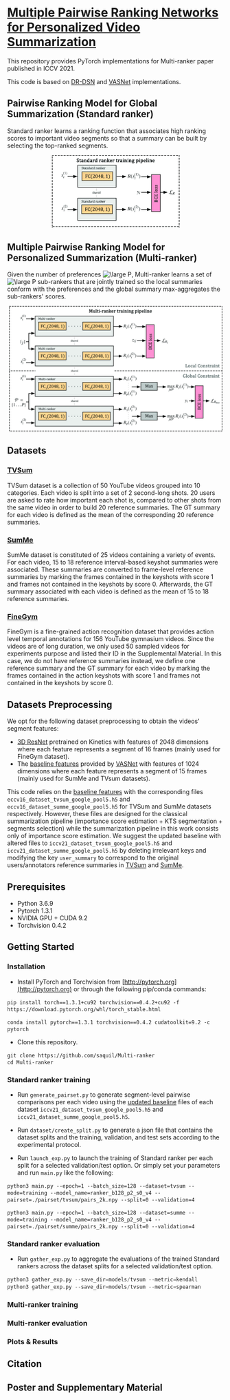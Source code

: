 # [Multiple Pairwise Ranking Networks for Personalized Video Summarization](https://www.yongliangyang.net/docs/multiRanker_iccv21.pdf)

This repository provides PyTorch implementations for Multi-ranker paper published in ICCV 2021.

This code is based on [DR-DSN](https://github.com/KaiyangZhou/pytorch-vsumm-reinforce) and [VASNet](https://github.com/ok1zjf/VASNet) implementations.

## Pairwise Ranking Model for Global Summarization (Standard ranker)

Standard ranker learns a ranking function that associates high ranking scores to important video segments so that a summary can be built by selecting the top-ranked segments.

<p align="center">
<img src="docs/ranker.jpg" width="300" />
</p>

## Multiple Pairwise Ranking Model for Personalized Summarization (Multi-ranker)

Given the number of preferences <img src="https://latex.codecogs.com/svg.latex?\large&space;P" title="\large P" />, Multi-ranker learns a set of <img src="https://latex.codecogs.com/svg.latex?\large&space;P" title="\large P" /> sub-rankers that are jointly trained so the local summaries conform with the preferences and the global summary max-aggregates the sub-rankers' scores. 

<p align="center">
<img src="docs/multi_ranker.jpg" width="500" />
</p>

## Datasets

### [TVSum](https://github.com/yalesong/tvsum)

TVSum dataset is a collection of 50 YouTube videos grouped into 10 categories. Each video is split into a set of 2 second-long shots. 20 users are asked to rate how important each shot is, compared to other shots from the same video in order to build 20 reference summaries. The GT summary for each video is defined as the mean of the corresponding 20 reference summaries.

### [SumMe](https://gyglim.github.io/me/vsum/index.html)

SumMe dataset is constituted of 25 videos containing a variety of events. For each video, 15 to 18 reference interval-based keyshot summaries were associated. These summaries are converted to frame-level reference summaries by marking the frames contained in the keyshots with score 1 and frames not contained in the keyshots by
score 0. Afterwards, the GT summary associated with each video is defined as the mean of 15 to 18 reference summaries.

### [FineGym](https://sdolivia.github.io/FineGym/)

FineGym is a fine-grained action recognition dataset that provides action level temporal annotations for 156 YouTube gymnasium videos. Since the videos are of long duration, we only used 50 sampled videos for experiments purpose and listed their ID in the Supplemental Material. In this case, we do not have reference summaries instead, we define one reference summary and the GT summary for each video by marking the frames contained in the action keyshots with score 1 and frames not contained in the keyshots by score 0.

## Datasets Preprocessing

We opt for the following dataset preprocessing to obtain the videos' segment features:

- [3D ResNet](https://github.com/kenshohara/video-classification-3d-cnn-pytorch) pretrained on Kinetics with features of 2048 dimensions where each feature represents a segment of 16 frames (mainly used for FineGym dataset).
- The [baseline features](https://kingston.box.com/shared/static/zefb0i17mx3uvspgx70hovt9rr2qnv7y.zip) provided by [VASNet](https://github.com/ok1zjf/VASNet) with features of 1024 dimensions where each feature represents a segment of 15 frames (mainly used for SumMe and TVsum datasets).

This code relies on the [baseline features](https://kingston.box.com/shared/static/zefb0i17mx3uvspgx70hovt9rr2qnv7y.zip) with the corresponding files `eccv16_dataset_tvsum_google_pool5.h5` and `eccv16_dataset_summe_google_pool5.h5` for TVSum and SumMe datasets respectively. However, these files are designed for the classical summarization pipeline (importance score estimation + KTS segmentation + segments selection) while the summarization pipeline in this work consists only of importance score estimation. We suggest the updated baseline with altered files to `iccv21_dataset_tvsum_google_pool5.h5` and `iccv21_dataset_summe_google_pool5.h5` by deleting irrelevant keys and modifying the key `user_summary` to correspond to the original users/annotators reference summaries in [TVSum](https://github.com/yalesong/tvsum) and [SumMe](https://gyglim.github.io/me/vsum/index.html).

## Prerequisites

- Python 3.6.9
- Pytorch 1.3.1
- NVIDIA GPU + CUDA 9.2
- Torchvision 0.4.2

## Getting Started

### Installation

- Install PyTorch and Torchvision from [http://pytorch.org](http://pytorch.org) or through the following pip/conda commands:
```shell
pip install torch==1.3.1+cu92 torchvision==0.4.2+cu92 -f https://download.pytorch.org/whl/torch_stable.html
```
```shell
conda install pytorch==1.3.1 torchvision==0.4.2 cudatoolkit=9.2 -c pytorch
```
- Clone this repository.
```shell
git clone https://github.com/saquil/Multi-ranker
cd Multi-ranker
```

### Standard ranker training

- Run `generate_pairset.py` to generate segment-level pairwise comparisons per each video using the [updated baseline](https://google.com) files of each dataset `iccv21_dataset_tvsum_google_pool5.h5` and `iccv21_dataset_summe_google_pool5.h5`.

- Run `dataset/create_split.py` to generate a json file that contains the dataset splits and the training, validation, and test sets according to the experimental protocol.

- Run `launch_exp.py` to launch the training of Standard ranker per each split for a selected validation/test option. Or simply set your parameters and run `main.py` like the following:
```shell
python3 main.py --epoch=1 --batch_size=128 --dataset=tvsum --mode=training --model_name=ranker_b128_p2_s0_v4 --pairset=./pairset/tvsum/pairs_2k.npy --split=0 --validation=4
```
```shell
python3 main.py --epoch=1 --batch_size=128 --dataset=summe --mode=training --model_name=ranker_b128_p2_s0_v4 --pairset=./pairset/summe/pairs_2k.npy --split=0 --validation=4
```
### Standard ranker evaluation

- Run `gather_exp.py` to aggregate the evaluations of the trained Standard rankers across the dataset splits for a selected validation/test option.

```python
python3 gather_exp.py --save_dir=models/tvsum --metric=kendall
python3 gather_exp.py --save_dir=models/tvsum --metric=spearman
```

### Multi-ranker training


### Multi-ranker evaluation


### Plots & Results


## Citation


## Poster and Supplementary Material
